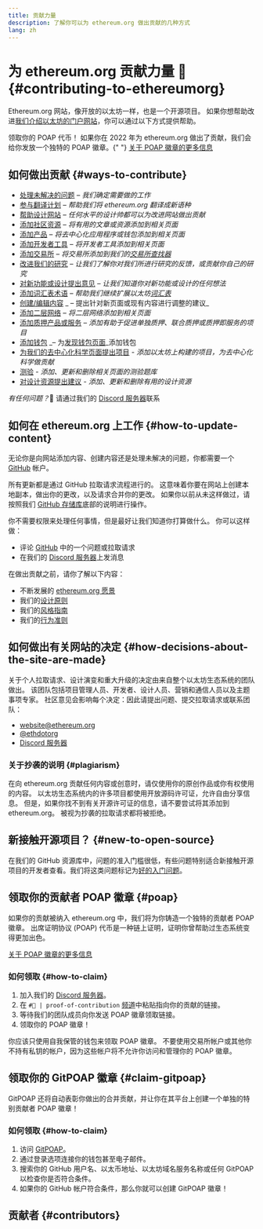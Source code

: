 ```yaml
---
title: 贡献力量
description: 了解你可以为 ethereum.org 做出贡献的几种方式
lang: zh
---
```


# 为 ethereum.org 贡献力量 🦄 {#contributing-to-ethereumorg}

Ethereum.org 网站，像开放的以太坊一样，也是一个开源项目。 如果你想帮助改进[我们介绍以太坊的门户网站](/about/)，你可以通过以下方式提供帮助。

<InfoBanner shouldCenter emoji=":tada:">
  领取你的 POAP 代币！ 如果你在 2022 年为 ethereum.org 做出了贡献，我们会给你发放一个独特的 POAP 徽章。{" "}
<a href="#poap">关于 POAP 徽章的更多信息</a>
</InfoBanner>

## 如何做出贡献 {#ways-to-contribute}

- [处理未解决的问题](https://github.com/ethereum/ethereum-org-website/issues) _– 我们确定需要做的工作_
- [参与翻译计划](/contributing/translation-program/) _– 帮助我们将 ethereum.org 翻译成新语种_
- [帮助设计网站](/contributing/design/) _– 任何水平的设计帅都可以为改进网站做出贡献_
- [添加社区资源](/contributing/content-resources/) _– 将有用的文章或资源添加到相关页面_
- [添加产品](/contributing/adding-products/) _– 将去中心化应用程序或钱包添加到相关页面_
- [添加开发者工具](/contributing/adding-developer-tools/) _– 将开发者工具添加到相关页面_
- [添加交易所](/contributing/adding-exchanges/) _– 将交易所添加到我们的[交易所查找器](/get-eth/#country-picker)_
- [改进我们的研究](https://www.notion.so/efdn/Ethereum-org-User-Persona-Memo-b44dc1e89152457a87ba872b0dfa366c) _– 让我们了解你对我们所进行研究的反馈，或贡献你自己的研究_
- [对新功能或设计提出意见](https://github.com/ethereum/ethereum-org-website/issues/new?assignees=&labels=Type%3A+Feature&template=feature_request.yaml&title=) _– 让我们知道你对新功能或设计的任何想法_
- [添加词汇表术语](/contributing/adding-glossary-terms) _– 帮助我们继续扩展以太坊[词汇表](/glossary/)_
- [创建/编辑内容](/contributing/#how-to-update-content) _ – 提出针对新页面或现有内容进行调整的建议_
- [添加二层网络](/contributing/adding-layer-2s/) _– 将二层网络添加到相关页面_
- [添加质押产品或服务](/contributing/adding-staking-products/) _– 添加有助于促进单独质押、联合质押或质押即服务的项目_
- [添加钱包](/contributing/adding-wallets/) _– 为[发现钱包页面](/wallets/find-wallet/)_添加钱包
- [为我们的去中心化科学页面提出项目](/contributing/adding-desci-projects/) _- 添加以太坊上构建的项目，为去中心化科学做贡献_
- [测验](/contributing/quizzes/) _- 添加、更新和删除相关页面的测验题库_
- [对设计资源提出建议](/contributing/design/adding-design-resources/) _- 添加、更新和删除有用的设计资源_

_有任何问题？_🤔 请通过我们的 [Discord 服务器](https://discord.gg/ethereum-org)联系

## 如何在 ethereum.org 上工作 {#how-to-update-content}

无论你是向网站添加内容、创建内容还是处理未解决的问题，你都需要一个 [GitHub](https://github.com) 帐户。

所有更新都是通过 GitHub 拉取请求流程进行的。 这意味着你要在网站上创建本地副本，做出你的更改，以及请求合并你的更改。 如果你以前从未这样做过，请按照我们 [GitHub 存储库](https://github.com/ethereum/ethereum-org-website)底部的说明进行操作。

你不需要权限来处理任何事情，但是最好让我们知道你打算做什么。 你可以这样做：

- 评论 [GitHub](https://github.com/ethereum/ethereum-org-website) 中的一个问题或拉取请求
- 在我们的 [Discord 服务器](https://discord.gg/ethereum-org)上发消息

在做出贡献之前，请你了解以下内容：

- 不断发展的 [ethereum.org 愿景](/about/)
- 我们的[设计原则](/contributing/design-principles/)
- 我们的[风格指南](/contributing/style-guide/)
- 我们的[行为准则](/community/code-of-conduct)

## 如何做出有关网站的决定 {#how-decisions-about-the-site-are-made}

关于个人拉取请求、设计演变和重大升级的决定由来自整个以太坊生态系统的团队做出。 该团队包括项目管理人员、开发者、设计人员、营销和通信人员以及主题事项专家。 社区意见会影响每个决定：因此请提出问题、提交拉取请求或联系团队：

- [website@ethereum.org](mailto:website@ethereum.org)
- [@ethdotorg](https://twitter.com/ethdotorg)
- [Discord 服务器](https://discord.gg/ethereum-org)

### 关于抄袭的说明 {#plagiarism}

在向 ethereum.org 贡献任何内容或创意时，请仅使用你的原创作品或你有权使用的内容。 以太坊生态系统内的许多项目都使用开放源码许可证，允许自由分享信息。 但是，如果你找不到有关开源许可证的信息，请不要尝试将其添加到 ethereum.org。 被视为抄袭的拉取请求都将被拒绝。

## 新接触开源项目？ {#new-to-open-source}

在我们的 GitHub 资源库中，问题的准入门槛很低，有些问题特别适合新接触开源项目的开发者查看。我们将这类问题标记为[好的入门问题](https://github.com/ethereum/ethereum-org-website/issues?q=is%3Aopen+is%3Aissue+label%3A%22good+first+issue%22)。

## 领取你的贡献者 POAP 徽章 {#poap}

如果你的贡献被纳入 ethereum.org 中，我们将为你铸造一个独特的贡献者 POAP 徽章。 出席证明协议 (POAP) 代币是一种链上证明，证明你曾帮助过生态系统变得更加出色。

[关于 POAP 徽章的更多信息](https://www.poap.xyz/)

### 如何领取 {#how-to-claim}

1. 加入我们的 [Discord 服务器](https://discord.gg/ethereum-org)。
2. 在 `#🥇 | proof-of-contribution` [频道](https://discord.com/channels/714888181740339261/1212737737916948530)中粘贴指向你的贡献的链接。
3. 等待我们的团队成员向你发送 POAP 徽章领取链接。
4. 领取你的 POAP 徽章！

你应该只使用自我保管的钱包来领取 POAP 徽章。 不要使用交易所帐户或其他你不持有私钥的帐户，因为这些帐户将不允许你访问和管理你的 POAP 徽章。

## 领取你的 GitPOAP 徽章 {#claim-gitpoap}

GitPOAP 还将自动表彰你做出的合并贡献，并让你在其平台上创建一个单独的特别贡献者 POAP 徽章！

### 如何领取 {#how-to-claim}

1. 访问 [GitPOAP](https://www.gitpoap.io)。
2. 通过登录选项连接你的钱包甚至电子邮件。
3. 搜索你的 GitHub 用户名、以太币地址、以太坊域名服务名称或任何 GitPOAP 以检查你是否符合条件。
4. 如果你的 GitHub 帐户符合条件，那么你就可以创建 GitPOAP 徽章！

## 贡献者 {#contributors}

<Contributors />
